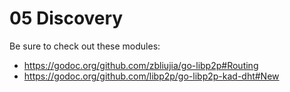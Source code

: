 # 05 Discovery

Be sure to check out these modules:

- https://godoc.org/github.com/zbliujia/go-libp2p#Routing
- https://godoc.org/github.com/libp2p/go-libp2p-kad-dht#New

